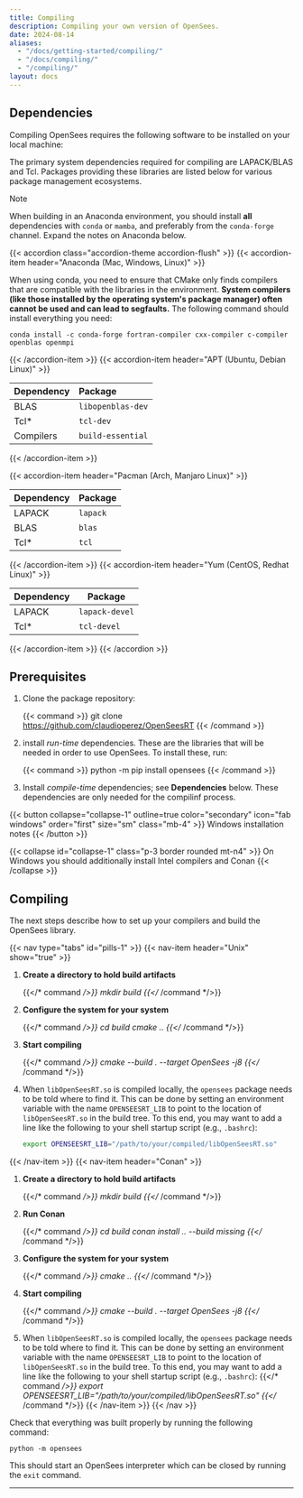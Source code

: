 ```yaml
---
title: Compiling
description: Compiling your own version of OpenSees.
date: 2024-08-14
aliases:
  - "/docs/getting-started/compiling/"
  - "/docs/compiling/"
  - "/compiling/"
layout: docs
---
```


## Dependencies

Compiling OpenSees requires the following software to be installed on your local machine:

The primary system dependencies required for compiling are LAPACK/BLAS and Tcl.
Packages providing these libraries are listed below for various package
management ecosystems.

> [!NOTE]
> When building in an Anaconda environment, you should install 
> **all** dependencies with `conda` or `mamba`, and preferably from the
> `conda-forge` channel. Expand the notes on Anaconda below.



{{< accordion class="accordion-theme accordion-flush" >}}
  {{< accordion-item header="Anaconda (Mac, Windows, Linux)" >}}

When using conda, you need to ensure that CMake only finds 
compilers that are compatible with the libraries in the
environment. <b>System compilers (like those installed
by the operating system's package manager) often cannot be used
and can lead to segfaults.</b>
The following command should install everything you need:

``` shell
conda install -c conda-forge fortran-compiler cxx-compiler c-compiler openblas openmpi
```

  {{< /accordion-item >}}
  {{< accordion-item header="APT (Ubuntu, Debian Linux)" >}}

| Dependency  | Package              |
|:------------|:---------------------|
| BLAS        | `libopenblas-dev`    |
| Tcl\*       | `tcl-dev`            |
| Compilers   | `build-essential`    |

  {{< /accordion-item >}}


  {{< accordion-item header="Pacman (Arch, Manjaro Linux)" >}}

| Dependency  | Package       |
|:------------|:--------------|
| LAPACK      | `lapack`      |
| BLAS        | `blas`        |
| Tcl\*       | `tcl`         |

  {{< /accordion-item >}}
  {{< accordion-item header="Yum (CentOS, Redhat Linux)" >}}

| Dependency | Package        |
|------------|----------------|
| LAPACK     | `lapack-devel` |
| Tcl\*      | `tcl-devel`    |


  {{< /accordion-item >}}
{{< /accordion >}}



## Prerequisites


1. Clone the package repository:

   {{< command >}}
   git clone https://github.com/claudioperez/OpenSeesRT
   {{< /command >}}

2. install *run-time* dependencies. These are the libraries that will be needed 
   in order to use OpenSees. To install these, run:

   {{< command >}}
   python -m pip install opensees
   {{< /command >}}


2. Install *compile-time* dependencies; see **Dependencies** below. These dependencies are only
   needed for the compilinf process.

{{< button collapse="collapse-1" outline=true color="secondary" icon="fab windows" order="first" size="sm" class="mb-4" >}}
    Windows installation notes
{{< /button >}}

{{< collapse id="collapse-1" class="p-3 border rounded mt-n4" >}}
On Windows you should additionally install Intel compilers and Conan
{{< /collapse >}}



## Compiling

The next steps describe how to set up your compilers and build the OpenSees library.


<!-- markdownlint-disable MD005 MD029 MD037 -->
{{< nav type="tabs" id="pills-1" >}}
  {{< nav-item header="Unix" show="true" >}}

1. **Create a directory to hold build artifacts**

    {{</* command */>}}
    mkdir build
    {{</* /command */>}}

2. **Configure the system for your system**

    {{</* command */>}}
    cd build
    cmake ..
    {{</* /command */>}}

3. **Start compiling**

    {{</* command */>}}
    cmake --build . --target OpenSees -j8
    {{</* /command */>}}

4. When `libOpenSeesRT.so` is compiled locally, the `opensees` 
   package needs to be told where to find it. This can be done by setting
   an environment variable with the name `OPENSEESRT_LIB` to point to
   the location of `libOpenSeesRT.so` in the build tree.
   To this end, you may want to add a line like the following to your shell
   startup script (e.g., `.bashrc`):
   ```bash
   export OPENSEESRT_LIB="/path/to/your/compiled/libOpenSeesRT.so"
   ```

  {{< /nav-item >}}
  {{< nav-item header="Conan" >}}

1. **Create a directory to hold build artifacts**

    {{</* command */>}}
    mkdir build
    {{</* /command */>}}

2. **Run Conan**

    {{</* command */>}}
    cd build
    conan install .. --build missing
    {{</* /command */>}}

3. **Configure the system for your system**

    {{</* command */>}}
    cmake ..
    {{</* /command */>}}

4. **Start compiling**

    {{</* command */>}}
    cmake --build . --target OpenSees -j8
    {{</* /command */>}}

5. When `libOpenSeesRT.so` is compiled locally, the `opensees` 
   package needs to be told where to find it. This can be done by setting
   an environment variable with the name `OPENSEESRT_LIB` to point to
   the location of `libOpenSeesRT.so` in the build tree.
   To this end, you may want to add a line like the following to your shell
   startup script (e.g., `.bashrc`):
   {{</* command */>}}
   export OPENSEESRT_LIB="/path/to/your/compiled/libOpenSeesRT.so"
   {{</* /command */>}}
  {{< /nav-item >}}
{{< /nav >}}
<!-- markdownlint-enable MD005 MD029 -->


Check that everything was built properly by running the following command:
```shell
python -m opensees
```
This should start an OpenSees interpreter which can be closed by running
the `exit` command.

--------------------------------------------




